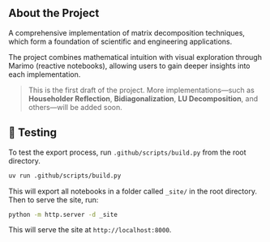 ## About the Project

A comprehensive implementation of matrix decomposition techniques, which form a foundation of scientific and engineering applications. 

The project combines mathematical intuition with visual exploration through Marimo (reactive notebooks), allowing users to gain deeper insights into each implementation.

> This is the first draft of the project. More implementations—such as **Householder Reflection**, **Bidiagonalization**, **LU Decomposition**, and others—will be added soon.


## 🧪 Testing

To test the export process, run `.github/scripts/build.py` from the root directory.

```bash
uv run .github/scripts/build.py
```

This will export all notebooks in a folder called `_site/` in the root directory. Then to serve the site, run:

```bash
python -m http.server -d _site
```

This will serve the site at `http://localhost:8000`.
